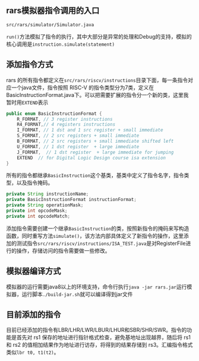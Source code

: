 

## rars模拟器指令调用的入口

`src/rars/simulator/Simulator.java`

`run()`方法模拟了指令的执行，其中大部分是异常的处理和Debug的支持，模拟的核心调用是`instruction.simulate(statement)`	

## 添加指令方式

rars 的所有指令都定义在`src/rars/riscv/instructions`目录下面，每一条指令对应一个java文件，指令按照 RISC-V 的指令类型分为7类，定义在BasicInstructionFormat.java下。可以把需要扩展的指令分一个新的类，这里我暂时用`EXTEND`表示

```java
public enum BasicInstructionFormat {
    R_FORMAT, // 3 register instructions
    R4_FORMAT,// 4 registers instructions
    I_FORMAT, // 1 dst and 1 src register + small immediate
    S_FORMAT, // 2 src registers + small immediate
    B_FORMAT, // 2 src registers + small immediate shifted left
    U_FORMAT, // 1 dst register  + large immediate
    J_FORMAT,  // 1 dst register  + large immediate for jumping
    EXTEND  // for Digital Logic Design course isa extension
}
```

所有的指令都继承`BasicInstruction`这个基类，基类中定义了指令名字，指令类型，以及指令掩码。

```java
private String instructionName;
private BasicInstructionFormat instructionFormat;
private String operationMask;
private int opcodeMask; 
private int opcodeMatch;
```

添加指令需要创建一个继承`BasicInstruction`的类，按照新指令的掩码来写构造函数，同时重写方法`simulate()`，该方法内部具体定义了新指令的操作，这里添加的测试指令` src/rars/riscv/instructions/ISA_TEST.java `是对RegisterFile进行的操作，存储访问的指令需要做一些修改。

## 模拟器编译方式

模拟器的运行需要java8以上的环境支持，命令行执行`java -jar rars.jar`运行模拟器，运行脚本`./build-jar.sh`就可以编译得到jar文件

## 目前添加的指令

目前已经添加的指令有LBR/LHR/LWR/LBUR/LHUR和SBR/SHR/SWR。指令的功能是首先对 rs1 保存的地址进行指针格式检查，避免基地址出现越界，随后将 rs1 和 rs2 的值相加结果作为地址进行访存，将得到的结果存储到 rs3。汇编指令格式类似`lbr t0, t1(t2)`。
